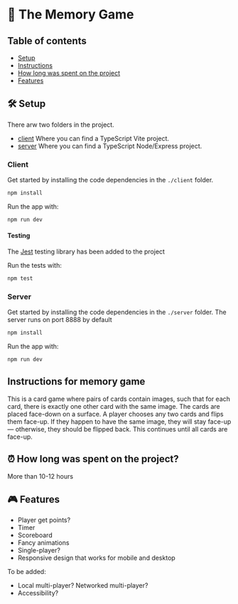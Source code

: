# 🧠 The Memory Game

## Table of contents

- [Setup](#🛠️-setup)
- [Instructions](#instructions-for-memory-game)
- [How long was spent on the project](#⏰-how-long-was-spent-on-the-project)
- [Features](#🎮-features)


## 🛠️ Setup

There arw two folders in the project.

- [client](#client) Where you can find a TypeScript Vite project.
- [server](#server) Where you can find a TypeScript Node/Express project.

### Client

Get started by installing the code dependencies in the `./client` folder.

```bash
npm install
```

Run the app with:

```bash
npm run dev
```

#### Testing

The [Jest](https://jestjs.io/) testing library has been added to the project

Run the tests with:

```bash
npm test
```

### Server

Get started by installing the code dependencies in the `./server` folder. The server runs on port 8888 by default

```bash
npm install
```

Run the app with:

```bash
npm run dev
```

## Instructions for memory game 

This is a card game where pairs of cards contain images, such that for each card, there is exactly one other card with the same image. The cards are placed face-down on a surface. A player chooses any two cards and flips them face-up. If they happen to have the same image, they will stay face-up — otherwise, they should be flipped back. This continues until all cards are face-up.

## ⏰ How long was spent on the project?

More than 10-12 hours 

## 🎮 Features

- Player get points? 
- Timer
- Scoreboard
- Fancy animations
- Single-player? 
- Responsive design that works for mobile and desktop

To be added: 
- Local multi-player? Networked multi-player?
- Accessibility?
